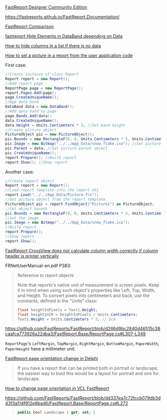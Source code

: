 [FastReport Designer Community Edition](https://fastreports.github.io/FastReport.Documentation/FastReportDesignerCommunityEdition.html)

https://fastreports.github.io/FastReport.Documentation/

[FastReport Comparison](https://www.fast-report.com/en/fast-report-comparison/)

[fastreport Hide Elements in DataBand depending on Data](https://stackoverflow.com/questions/53591235/fastreport-hide-elements-in-databand-depending-on-data)

[How to hide columns in a list if there is no data](https://www.fast-report.com/en/blog/show/hiding-no-data-columns/)

[How to set a picture in a report from the user application code](https://www.fast-report.com/en/blog/show/picture-from-user-code/)

First case:

```csharp
//Create instance of class Report
Report report = new Report();
//Add report page
ReportPage page = new ReportPage();
report.Pages.Add(page);
page.CreateUniqueName();
//App data band
DataBand data = new DataBand();
//Add data band to page
page.Bands.Add(data);
data.CreateUniqueName();
data.Height = Units.Centimeters * 1; //Set band height
//Create picture object
PictureObject pic = new PictureObject();
pic.Bounds = new RectangleF(0, 0, Units.Centimeters * 5, Units.Centimeters * 5); //Set object bounds
pic.Image = new Bitmap("../../App_Data/snow_flake.ico"); //Set picture
pic.Parent = data; //Set picture parent object
pic.CreateUniqueName();
report.Prepare(); //Build report
report.Show(); //Show report
```

Another case:

```csharp
//Create report object
Report report = new Report();
//Load report template into the report obj
report.Load("../../App_Data/Picture.frx");
//Get picture object from the report template
PictureObject pic = report.FindObject("Picture1") as PictureObject;
//Set object bounds
pic.Bounds = new RectangleF(0, 0, Units.Centimeters * 5, Units.Centimeters * 5);
//Set the image
pic.Image = new Bitmap("../../App_Data/snow_flake.ico");
//Build report
report.Prepare();
//Show report
report.Show();
```

[FastReport CrossView does not calculate column width correctly if column header is printer vertically](https://stackoverflow.com/questions/14334610/fastreport-crossview-does-not-calculate-column-width-correctly-if-column-header)

FRNetUserManual-en.pdf P383:

> Reference to report objects
> 
> Note that reports's native unit of measurement is screen pixels. Keep it in mind when using such object's properties like Left, Top, Width, and Height. To convert pixels into centimeters and back, use the constants, defined in the "Units" class:
> 
> ```csharp
> float heightInPixels = Text1.Height;
> float heightInCM = heightInPixels / Units.Centimeters;
> Text1.Height = Units.Centimeters * 5; // 5cm
> ```

https://github.com/FastReports/FastReport/blob/d266d9bc2840d46515c38caafca773926a22dba3/FastReport.Base/ReportPage.cs#L307-L349

`ReportPage`'s `LeftMargin`, `TopMargin`, `RightMargin`, `BottomMargin`, `PaperWidth`, `PaperHeight` have a millimeter unit.

[FastReport page orientation change in Delphi](https://stackoverflow.com/questions/1973876/fastreport-page-orientation-change-in-delphi)

> If you have a report that can be printed both in portrait or landscape,  the easiest way to buid this would be a layout for portrait and one for  landscape.

[How to change page orientation in VCL FastReport](https://stackoverflow.com/questions/48506626/how-to-change-page-orientation-in-vcl-fastreport)

https://github.com/FastReports/FastReport/blob/dd337ea7c72fccb079db3d43f3a114f912e8bad6/FastReport.Base/ReportPage.cs#L272

> ```csharp
> public bool Landscape { get; set; }
> ```
